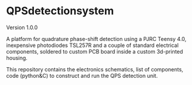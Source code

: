 # QPSdetectionsystem

Version 1.0.0

A platform for quadrature phase-shift detection using a PJRC Teensy 4.0, inexpensive photodiodes TSL257R and a couple of standard electrical components, soldered to custom PCB board inside a custom 3d-printed housing.

This repository contains the electronics schematics, list of components, code (python&C) to construct and run the QPS detection unit.
